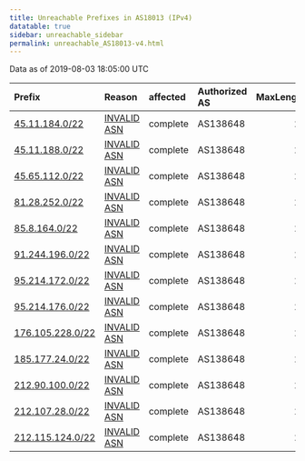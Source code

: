 ```yaml
---
title: Unreachable Prefixes in AS18013 (IPv4)
datatable: true
sidebar: unreachable_sidebar
permalink: unreachable_AS18013-v4.html
---
```


Data as of 2019-08-03 18:05:00 UTC


<div class="datatable-begin"></div>

| Prefix                                                     | Reason                                                                                                  | affected   | Authorized AS   |   MaxLength | Anchor                                         |   unreachable /24s |
|:-----------------------------------------------------------|:--------------------------------------------------------------------------------------------------------|:-----------|:----------------|------------:|:-----------------------------------------------|-------------------:|
| [45.11.184.0/22](https://stat.ripe.net/45.11.184.0/22)     | [INVALID ASN](https://rpki-validator.ripe.net/announcement-preview?asn=AS18013&prefix=45.11.184.0/22)   | complete   | AS138648        |          22 | [RIPE](unreachable_RIPE_NCC_RPKI_Root-v4.html) |                  4 |
| [45.11.188.0/22](https://stat.ripe.net/45.11.188.0/22)     | [INVALID ASN](https://rpki-validator.ripe.net/announcement-preview?asn=AS18013&prefix=45.11.188.0/22)   | complete   | AS138648        |          24 | [RIPE](unreachable_RIPE_NCC_RPKI_Root-v4.html) |                  4 |
| [45.65.112.0/22](https://stat.ripe.net/45.65.112.0/22)     | [INVALID ASN](https://rpki-validator.ripe.net/announcement-preview?asn=AS18013&prefix=45.65.112.0/22)   | complete   | AS138648        |          24 | [RIPE](unreachable_RIPE_NCC_RPKI_Root-v4.html) |                  4 |
| [81.28.252.0/22](https://stat.ripe.net/81.28.252.0/22)     | [INVALID ASN](https://rpki-validator.ripe.net/announcement-preview?asn=AS18013&prefix=81.28.252.0/22)   | complete   | AS138648        |          22 | [RIPE](unreachable_RIPE_NCC_RPKI_Root-v4.html) |                  4 |
| [85.8.164.0/22](https://stat.ripe.net/85.8.164.0/22)       | [INVALID ASN](https://rpki-validator.ripe.net/announcement-preview?asn=AS18013&prefix=85.8.164.0/22)    | complete   | AS138648        |          24 | [RIPE](unreachable_RIPE_NCC_RPKI_Root-v4.html) |                  4 |
| [91.244.196.0/22](https://stat.ripe.net/91.244.196.0/22)   | [INVALID ASN](https://rpki-validator.ripe.net/announcement-preview?asn=AS18013&prefix=91.244.196.0/22)  | complete   | AS138648        |          22 | [RIPE](unreachable_RIPE_NCC_RPKI_Root-v4.html) |                  4 |
| [95.214.172.0/22](https://stat.ripe.net/95.214.172.0/22)   | [INVALID ASN](https://rpki-validator.ripe.net/announcement-preview?asn=AS18013&prefix=95.214.172.0/22)  | complete   | AS138648        |          24 | [RIPE](unreachable_RIPE_NCC_RPKI_Root-v4.html) |                  4 |
| [95.214.176.0/22](https://stat.ripe.net/95.214.176.0/22)   | [INVALID ASN](https://rpki-validator.ripe.net/announcement-preview?asn=AS18013&prefix=95.214.176.0/22)  | complete   | AS138648        |          24 | [RIPE](unreachable_RIPE_NCC_RPKI_Root-v4.html) |                  4 |
| [176.105.228.0/22](https://stat.ripe.net/176.105.228.0/22) | [INVALID ASN](https://rpki-validator.ripe.net/announcement-preview?asn=AS18013&prefix=176.105.228.0/22) | complete   | AS138648        |          22 | [RIPE](unreachable_RIPE_NCC_RPKI_Root-v4.html) |                  4 |
| [185.177.24.0/22](https://stat.ripe.net/185.177.24.0/22)   | [INVALID ASN](https://rpki-validator.ripe.net/announcement-preview?asn=AS18013&prefix=185.177.24.0/22)  | complete   | AS138648        |          22 | [RIPE](unreachable_RIPE_NCC_RPKI_Root-v4.html) |                  4 |
| [212.90.100.0/22](https://stat.ripe.net/212.90.100.0/22)   | [INVALID ASN](https://rpki-validator.ripe.net/announcement-preview?asn=AS18013&prefix=212.90.100.0/22)  | complete   | AS138648        |          24 | [RIPE](unreachable_RIPE_NCC_RPKI_Root-v4.html) |                  4 |
| [212.107.28.0/22](https://stat.ripe.net/212.107.28.0/22)   | [INVALID ASN](https://rpki-validator.ripe.net/announcement-preview?asn=AS18013&prefix=212.107.28.0/22)  | complete   | AS138648        |          24 | [RIPE](unreachable_RIPE_NCC_RPKI_Root-v4.html) |                  4 |
| [212.115.124.0/22](https://stat.ripe.net/212.115.124.0/22) | [INVALID ASN](https://rpki-validator.ripe.net/announcement-preview?asn=AS18013&prefix=212.115.124.0/22) | complete   | AS138648        |          24 | [RIPE](unreachable_RIPE_NCC_RPKI_Root-v4.html) |                  4 |

<div class="datatable-end"></div>